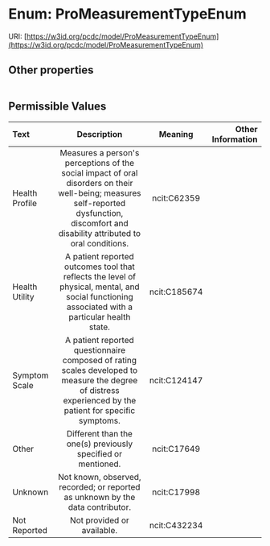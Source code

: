 
# Enum: ProMeasurementTypeEnum




URI: [https://w3id.org/pcdc/model/ProMeasurementTypeEnum](https://w3id.org/pcdc/model/ProMeasurementTypeEnum)


## Other properties

|  |  |  |
| --- | --- | --- |

## Permissible Values

| Text | Description | Meaning | Other Information |
| :--- | :---: | :---: | ---: |
| Health Profile | Measures a person's perceptions of the social impact of oral disorders on their well-being; measures self-reported dysfunction, discomfort and disability attributed to oral conditions. | ncit:C62359 |  |
| Health Utility | A patient reported outcomes tool that reflects the level of physical, mental, and social functioning associated with a particular health state. | ncit:C185674 |  |
| Symptom Scale | A patient reported questionnaire composed of rating scales developed to measure the degree of distress experienced by the patient for specific symptoms. | ncit:C124147 |  |
| Other | Different than the one(s) previously specified or mentioned. | ncit:C17649 |  |
| Unknown | Not known, observed, recorded; or reported as unknown by the data contributor. | ncit:C17998 |  |
| Not Reported | Not provided or available. | ncit:C432234 |  |


